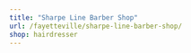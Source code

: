 ```yaml
---
title: "Sharpe Line Barber Shop"
url: /fayetteville/sharpe-line-barber-shop/
shop: hairdresser
---
```

